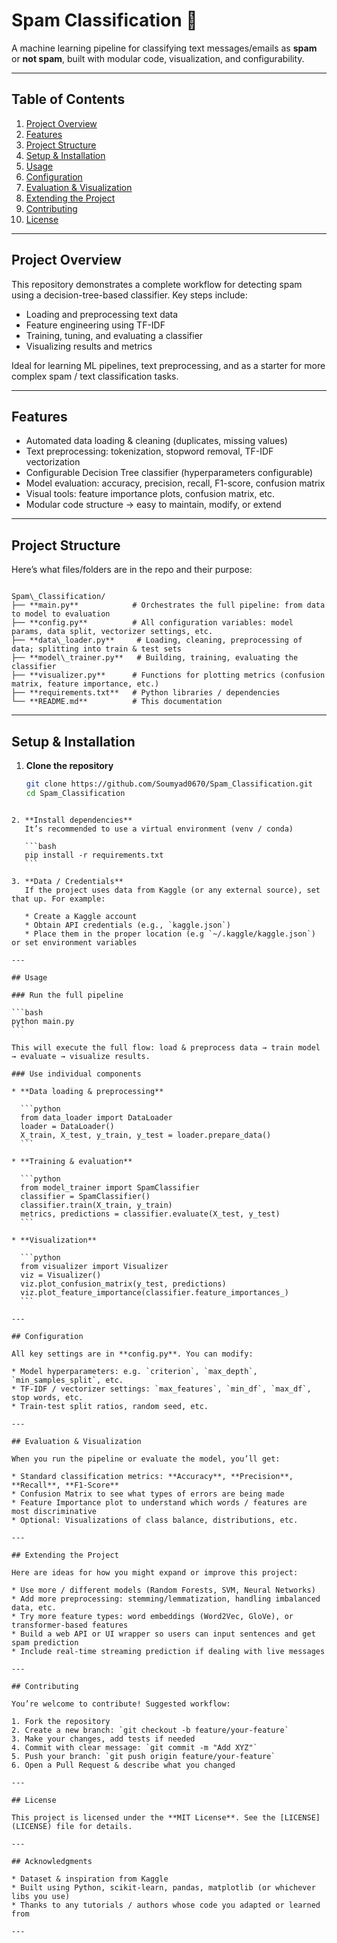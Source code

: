 # Spam Classification 📧

A machine learning pipeline for classifying text messages/emails as **spam** or **not spam**, built with modular code, visualization, and configurability.

---

## Table of Contents

1. [Project Overview](#project-overview)  
2. [Features](#features)  
3. [Project Structure](#project-structure)  
4. [Setup & Installation](#setup--installation)  
5. [Usage](#usage)  
6. [Configuration](#configuration)  
7. [Evaluation & Visualization](#evaluation--visualization)  
8. [Extending the Project](#extending-the-project)  
9. [Contributing](#contributing)  
10. [License](#license)

---

## Project Overview

This repository demonstrates a complete workflow for detecting spam using a decision-tree-based classifier. Key steps include:

- Loading and preprocessing text data  
- Feature engineering using TF-IDF  
- Training, tuning, and evaluating a classifier  
- Visualizing results and metrics  

Ideal for learning ML pipelines, text preprocessing, and as a starter for more complex spam / text classification tasks.

---

## Features

- Automated data loading & cleaning (duplicates, missing values)  
- Text preprocessing: tokenization, stopword removal, TF-IDF vectorization  
- Configurable Decision Tree classifier (hyperparameters configurable)  
- Model evaluation: accuracy, precision, recall, F1-score, confusion matrix  
- Visual tools: feature importance plots, confusion matrix, etc.  
- Modular code structure → easy to maintain, modify, or extend  

---

## Project Structure

Here’s what files/folders are in the repo and their purpose:

```

Spam\_Classification/
├── **main.py**            # Orchestrates the full pipeline: from data to model to evaluation
├── **config.py**          # All configuration variables: model params, data split, vectorizer settings, etc.
├── **data\_loader.py**     # Loading, cleaning, preprocessing of data; splitting into train & test sets
├── **model\_trainer.py**   # Building, training, evaluating the classifier
├── **visualizer.py**      # Functions for plotting metrics (confusion matrix, feature importance, etc.)
├── **requirements.txt**   # Python libraries / dependencies
└── **README.md**          # This documentation

````

---

## Setup & Installation

1. **Clone the repository**  
   ```bash
   git clone https://github.com/Soumyad0670/Spam_Classification.git
   cd Spam_Classification
````

2. **Install dependencies**
   It’s recommended to use a virtual environment (venv / conda)

   ```bash
   pip install -r requirements.txt
   ```

3. **Data / Credentials**
   If the project uses data from Kaggle (or any external source), set that up. For example:

   * Create a Kaggle account
   * Obtain API credentials (e.g., `kaggle.json`)
   * Place them in the proper location (e.g `~/.kaggle/kaggle.json`) or set environment variables

---

## Usage

### Run the full pipeline

```bash
python main.py
```

This will execute the full flow: load & preprocess data → train model → evaluate → visualize results.

### Use individual components

* **Data loading & preprocessing**

  ```python
  from data_loader import DataLoader
  loader = DataLoader()  
  X_train, X_test, y_train, y_test = loader.prepare_data()
  ```

* **Training & evaluation**

  ```python
  from model_trainer import SpamClassifier
  classifier = SpamClassifier()
  classifier.train(X_train, y_train)
  metrics, predictions = classifier.evaluate(X_test, y_test)
  ```

* **Visualization**

  ```python
  from visualizer import Visualizer
  viz = Visualizer()
  viz.plot_confusion_matrix(y_test, predictions)
  viz.plot_feature_importance(classifier.feature_importances_)
  ```

---

## Configuration

All key settings are in **config.py**. You can modify:

* Model hyperparameters: e.g. `criterion`, `max_depth`, `min_samples_split`, etc.
* TF-IDF / vectorizer settings: `max_features`, `min_df`, `max_df`, stop words, etc.
* Train-test split ratios, random seed, etc.

---

## Evaluation & Visualization

When you run the pipeline or evaluate the model, you’ll get:

* Standard classification metrics: **Accuracy**, **Precision**, **Recall**, **F1-Score**
* Confusion Matrix to see what types of errors are being made
* Feature Importance plot to understand which words / features are most discriminative
* Optional: Visualizations of class balance, distributions, etc.

---

## Extending the Project

Here are ideas for how you might expand or improve this project:

* Use more / different models (Random Forests, SVM, Neural Networks)
* Add more preprocessing: stemming/lemmatization, handling imbalanced data, etc.
* Try more feature types: word embeddings (Word2Vec, GloVe), or transformer-based features
* Build a web API or UI wrapper so users can input sentences and get spam prediction
* Include real-time streaming prediction if dealing with live messages

---

## Contributing

You’re welcome to contribute! Suggested workflow:

1. Fork the repository
2. Create a new branch: `git checkout -b feature/your-feature`
3. Make your changes, add tests if needed
4. Commit with clear message: `git commit -m "Add XYZ"`
5. Push your branch: `git push origin feature/your-feature`
6. Open a Pull Request & describe what you changed

---

## License

This project is licensed under the **MIT License**. See the [LICENSE](LICENSE) file for details.

---

## Acknowledgments

* Dataset & inspiration from Kaggle
* Built using Python, scikit-learn, pandas, matplotlib (or whichever libs you use)
* Thanks to any tutorials / authors whose code you adapted or learned from

---

